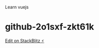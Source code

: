 Learn  vuejs

# github-2o1sxf-zkt61k

[Edit on StackBlitz ⚡️](https://stackblitz.com/edit/github-2o1sxf-zkt61k)
